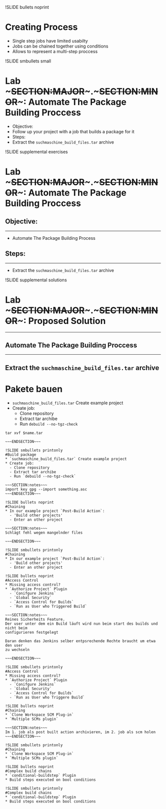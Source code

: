 !SLIDE bullets noprint
# Creating Process
* Single step jobs have limited usabilty
* Jobs can be chained together using conditions
* Allows to represent a multi-step proccess


!SLIDE smbullets small
# Lab ~~~SECTION:MAJOR~~~.~~~SECTION:MINOR~~~: Automate The Package Building Proccess
* Objective:
 * Follow up your project with a job that builds a package for it
* Steps:
 * Extract the `suchmaschine_build_files.tar` archive


!SLIDE supplemental exercises
# Lab ~~~SECTION:MAJOR~~~.~~~SECTION:MINOR~~~: Automate The Package Building Proccess

## Objective:

****

* Automate The Package Building Process

## Steps:

****

* Extract the `suchmaschine_build_files.tar` archive

!SLIDE supplemental solutions
# Lab ~~~SECTION:MAJOR~~~.~~~SECTION:MINOR~~~: Proposed Solution

****

## Automate The Package Building Proccess

****

## Extract the `suchmaschine_build_files.tar` archive


# Pakete bauen
* `suchmaschine_build_files.tar` Create example project
* Create job:
  - Clone repository
  - Extract tar archibe
  - Run `debuild --no-tgz-check`

~~~SECTION:notes~~~
tar xvf $name.tar

~~~ENDSECTION~~~

!SLIDE smbullets printonly
#Build package
* `suchmaschine_build_files.tar` Create example project
* Create job:
  - Clone repository
  - Extract tar archibe
  - Run `debuild --no-tgz-check`

~~~SECTION:notes~~~
import key gpg --import something.asc
~~~ENDSECTION~~~

!SLIDE bullets noprint
#Chaining
* In our example project `Post-Build Action`:
  - 'Build other projects'
  - Enter an other project

~~~SECTION:notes~~~
Schlägt fehl wegen mangelnder files

~~~ENDSECTION~~~

!SLIDE smbullets printonly
#Chaining
* In our example project `Post-Build Action`:
  - 'Build other projects'
  - Enter an other project

!SLIDE bullets noprint
#Access Control
* Missing access control?
* `Authorize Project` Plugin
  - `Conifgure Jenkins`
  - `Global Security`  
  - `Access Control for Builds`
  - `Run as User who Triggered Build`

~~~SECTION:notes~~~
Reines Sicherheits Feature.
Der user unter dem ein Build läuft wird nun beim start des builds und nicht beim
configurieren festgelegt

Daran denken das Jenkins selber entpsrechende Rechte braucht um etwa den user
zu wechseln

~~~ENDSECTION~~~

!SLIDE smbullets printonly
#Access Control
* Missing access control?
* `Authorize Project` Plugin
  - `Conifgure Jenkins`
  - `Global Security`  
  - `Access Control for Builds`
  - `Run as User who Triggere Build`

!SLIDE bullets noprint
#Chaining
* `Clone Workspace SCM Plug-in`
* `Multiple SCMs plugin`

~~~SECTION:notes~~~
Im 1. job als post built action archivieren, im 2. job als scm holen
~~~ENDSECTION~~~

!SLIDE smbullets printonly
#Chaining
* `Clone Workspace SCM Plug-in`
* `Multiple SCMs plugin`

!SLIDE bullets noprint
#Complex build chains
* `conditional-buildstep` Plugin
* Build steps executed on bool conditions

!SLIDE smbullets printonly
#Complex build chains
* `conditional-buildstep` Plugin
* Build steps executed on bool conditions
